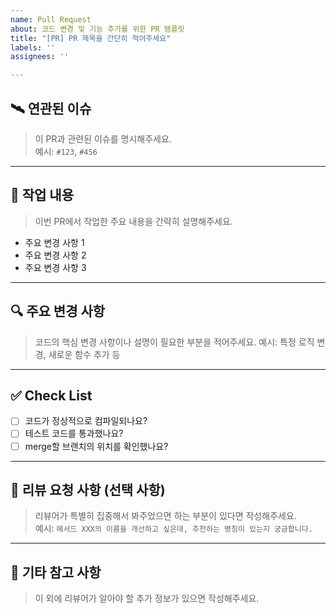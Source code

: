 ```yaml
---
name: Pull Request
about: 코드 변경 및 기능 추가를 위한 PR 템플릿
title: "[PR] PR 제목을 간단히 적어주세요"
labels: ''
assignees: ''

---
```


## 🛰️ 연관된 이슈
> 이 PR과 관련된 이슈를 명시해주세요.  
> 예시: `#123`, `#456`

---

## 📝 작업 내용
> 이번 PR에서 작업한 주요 내용을 간략히 설명해주세요.
- 주요 변경 사항 1
- 주요 변경 사항 2
- 주요 변경 사항 3

---

## 🔍 주요 변경 사항
> 코드의 핵심 변경 사항이나 설명이 필요한 부분을 적어주세요.
> 예시: 특정 로직 변경, 새로운 함수 추가 등

---

## ✅ Check List
- [ ] 코드가 정상적으로 컴파일되나요?
- [ ] 테스트 코드를 통과했나요?
- [ ] merge할 브랜치의 위치를 확인했나요?

---

## 💬 리뷰 요청 사항 (선택 사항)
> 리뷰어가 특별히 집중해서 봐주었으면 하는 부분이 있다면 작성해주세요.  
> 예시: `메서드 XXX의 이름을 개선하고 싶은데, 추천하는 명칭이 있는지 궁금합니다.`

---

## 📌 기타 참고 사항
> 이 외에 리뷰어가 알아야 할 추가 정보가 있으면 작성해주세요.
